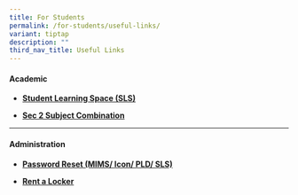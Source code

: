 ```yaml
---
title: For Students
permalink: /for-students/useful-links/
variant: tiptap
description: ""
third_nav_title: Useful Links
---
```

<h4><strong>Academic</strong></h4>
<ul data-tight="true" class="tight">
<li>
<p><strong><a href="https://vle.learning.moe.edu.sg/login" rel="noopener noreferrer nofollow" target="_blank">Student Learning Space (SLS)</a></strong>
</p>
</li>
<li>
<p><strong><a href="https://www.punggolsec.moe.edu.sg/sec-2-subject-combination/" rel="noopener nofollow" target="_blank">Sec 2 Subject Combination</a></strong>
</p>
</li>
</ul>
<hr>
<h4><strong>Administration</strong></h4>
<ul data-tight="true" class="tight">
<li>
<p><strong><a href="https://form.gov.sg/5e659fdb6bbaaf0011251cc9" rel="noopener noreferrer nofollow" target="_blank">Password Reset (MIMS/ Icon/ PLD/ SLS)</a></strong>
</p>
</li>
<li>
<p><strong><a href="https://punggolsec.moe.edu.sg/punggolites/useful-links/useful-links-for-students/rent-a-locker/" rel="noopener noreferrer nofollow" target="_blank">Rent a Locker</a></strong>
</p>
<p></p>
</li>
</ul>
<p></p>
<p></p>